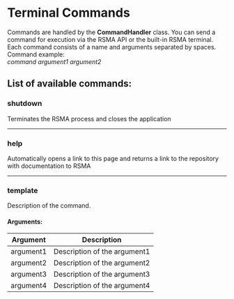 # Terminal Commands

Commands are handled by the __CommandHandler__ class.
You can send a command for execution via the RSMA API or the built-in RSMA terminal.  
Each command consists of a name and arguments separated by spaces.  
Command example:  
_command argument1 argument2_

## List of available commands:

### shutdown
Terminates the RSMA process and closes the application

---

### help
Automatically opens a link to this page and returns a link to the repository with documentation to RSMA

---

### template
Description of the command.
#### Arguments:
| Argument | Description |
|--|--|
|argument1|Description of the argument1|
|argument2|Description of the argument2|
|argument3|Description of the argument3|
|argument4|Description of the argument4|